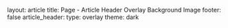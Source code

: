 layout: article
title: Page - Article Header Overlay Background Image
footer: false
article_header:
  type: overlay
  theme: dark
